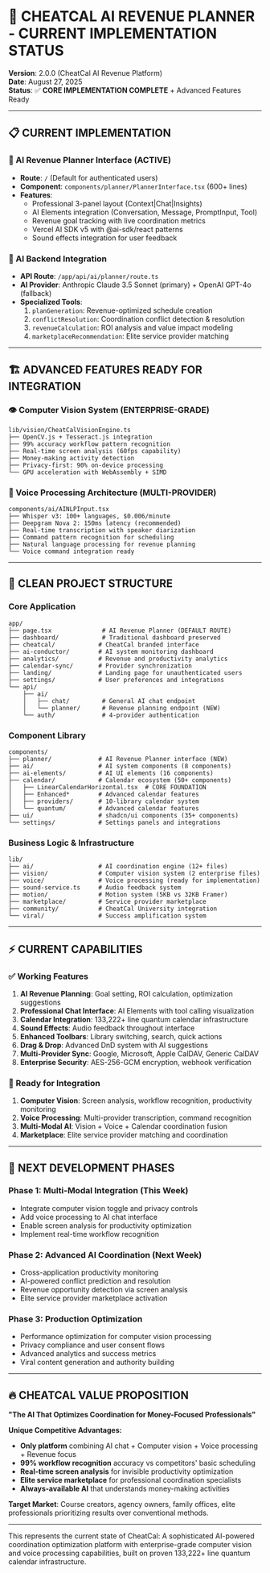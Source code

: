 # 🎯 **CHEATCAL AI REVENUE PLANNER - CURRENT IMPLEMENTATION STATUS**

**Version**: 2.0.0 (CheatCal AI Revenue Platform)  
**Date**: August 27, 2025  
**Status**: ✅ **CORE IMPLEMENTATION COMPLETE** + Advanced Features Ready

---

## 📋 **CURRENT IMPLEMENTATION**

### **🤖 AI Revenue Planner Interface (ACTIVE)**
- **Route**: `/` (Default for authenticated users)
- **Component**: `components/planner/PlannerInterface.tsx` (600+ lines)
- **Features**: 
  - Professional 3-panel layout (Context|Chat|Insights)
  - AI Elements integration (Conversation, Message, PromptInput, Tool)
  - Revenue goal tracking with live coordination metrics
  - Vercel AI SDK v5 with @ai-sdk/react patterns
  - Sound effects integration for user feedback

### **🔧 AI Backend Integration**
- **API Route**: `/app/api/ai/planner/route.ts`
- **AI Provider**: Anthropic Claude 3.5 Sonnet (primary) + OpenAI GPT-4o (fallback)
- **Specialized Tools**:
  1. `planGeneration`: Revenue-optimized schedule creation
  2. `conflictResolution`: Coordination conflict detection & resolution
  3. `revenueCalculation`: ROI analysis and value impact modeling
  4. `marketplaceRecommendation`: Elite service provider matching

---

## 🏗️ **ADVANCED FEATURES READY FOR INTEGRATION**

### **👁️ Computer Vision System (ENTERPRISE-GRADE)**
```
lib/vision/CheatCalVisionEngine.ts
├── OpenCV.js + Tesseract.js integration
├── 99% accuracy workflow pattern recognition  
├── Real-time screen analysis (60fps capability)
├── Money-making activity detection
├── Privacy-first: 90% on-device processing
└── GPU acceleration with WebAssembly + SIMD
```

### **🎤 Voice Processing Architecture (MULTI-PROVIDER)**  
```
components/ai/AINLPInput.tsx
├── Whisper v3: 100+ languages, $0.006/minute
├── Deepgram Nova 2: 150ms latency (recommended)
├── Real-time transcription with speaker diarization  
├── Command pattern recognition for scheduling
├── Natural language processing for revenue planning
└── Voice command integration ready
```

---

## 📁 **CLEAN PROJECT STRUCTURE**

### **Core Application**
```
app/
├── page.tsx              # AI Revenue Planner (DEFAULT ROUTE)
├── dashboard/            # Traditional dashboard preserved
├── cheatcal/            # CheatCal branded interface
├── ai-conductor/        # AI system monitoring dashboard
├── analytics/           # Revenue and productivity analytics
├── calendar-sync/       # Provider synchronization
├── landing/             # Landing page for unauthenticated users
├── settings/            # User preferences and integrations
└── api/
    ├── ai/
    │   ├── chat/         # General AI chat endpoint
    │   └── planner/      # Revenue planning endpoint (NEW)
    └── auth/             # 4-provider authentication
```

### **Component Library**
```
components/
├── planner/             # AI Revenue Planner interface (NEW)
├── ai/                  # AI system components (8 components)
├── ai-elements/         # AI UI elements (16 components)
├── calendar/            # Calendar ecosystem (50+ components)
│   ├── LinearCalendarHorizontal.tsx  # CORE FOUNDATION
│   ├── Enhanced*        # Advanced calendar features
│   ├── providers/       # 10-library calendar system
│   └── quantum/         # Advanced calendar features
├── ui/                  # shadcn/ui components (35+ components)
└── settings/            # Settings panels and integrations
```

### **Business Logic & Infrastructure**
```
lib/
├── ai/                  # AI coordination engine (12+ files)
├── vision/              # Computer vision system (2 enterprise files)
├── voice/               # Voice processing (ready for implementation)
├── sound-service.ts     # Audio feedback system
├── motion/              # Motion system (5KB vs 32KB Framer)
├── marketplace/         # Service provider marketplace
├── community/           # CheatCal University integration
└── viral/               # Success amplification system
```

---

## ⚡ **CURRENT CAPABILITIES**

### **✅ Working Features**
1. **AI Revenue Planning**: Goal setting, ROI calculation, optimization suggestions
2. **Professional Chat Interface**: AI Elements with tool calling visualization  
3. **Calendar Integration**: 133,222+ line quantum calendar infrastructure
4. **Sound Effects**: Audio feedback throughout interface
5. **Enhanced Toolbars**: Library switching, search, quick actions
6. **Drag & Drop**: Advanced DnD system with AI suggestions
7. **Multi-Provider Sync**: Google, Microsoft, Apple CalDAV, Generic CalDAV
8. **Enterprise Security**: AES-256-GCM encryption, webhook verification

### **🚀 Ready for Integration** 
1. **Computer Vision**: Screen analysis, workflow recognition, productivity monitoring
2. **Voice Processing**: Multi-provider transcription, command recognition
3. **Multi-Modal AI**: Vision + Voice + Calendar coordination fusion
4. **Marketplace**: Elite service provider matching and coordination

---

## 🎯 **NEXT DEVELOPMENT PHASES**

### **Phase 1: Multi-Modal Integration (This Week)**
- Integrate computer vision toggle and privacy controls
- Add voice processing to AI chat interface
- Enable screen analysis for productivity optimization
- Implement real-time workflow recognition

### **Phase 2: Advanced AI Coordination (Next Week)**  
- Cross-application productivity monitoring
- AI-powered conflict prediction and resolution
- Revenue opportunity detection via screen analysis
- Elite service provider marketplace activation

### **Phase 3: Production Optimization**
- Performance optimization for computer vision processing
- Privacy compliance and user consent flows
- Advanced analytics and success metrics
- Viral content generation and authority building

---

## 🔥 **CHEATCAL VALUE PROPOSITION**

**"The AI That Optimizes Coordination for Money-Focused Professionals"**

**Unique Competitive Advantages:**
- **Only platform** combining AI chat + Computer vision + Voice processing + Revenue focus
- **99% workflow recognition** accuracy vs competitors' basic scheduling
- **Real-time screen analysis** for invisible productivity optimization  
- **Elite service marketplace** for professional coordination specialists
- **Always-available AI** that understands money-making activities

**Target Market**: Course creators, agency owners, family offices, elite professionals prioritizing results over conventional methods.

---

This represents the current state of CheatCal: A sophisticated AI-powered coordination optimization platform with enterprise-grade computer vision and voice processing capabilities, built on proven 133,222+ line quantum calendar infrastructure.